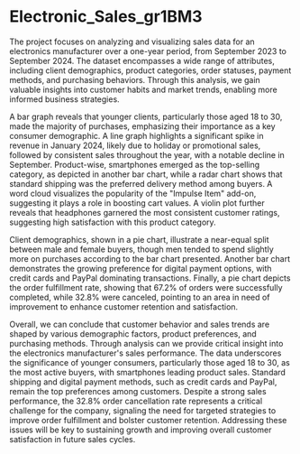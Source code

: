 # Electronic_Sales_gr1BM3

The project focuses on analyzing and visualizing sales data for an electronics manufacturer over a one-year period, from September 2023 to September 2024. The dataset encompasses a wide range of attributes, including client demographics, product categories, order statuses, payment methods, and purchasing behaviors. Through this analysis, we gain valuable insights into customer habits and market trends, enabling more informed business strategies.

A bar graph reveals that younger clients, particularly those aged 18 to 30, made the majority of purchases, emphasizing their importance as a key consumer demographic. A line graph highlights a significant spike in revenue in January 2024, likely due to holiday or promotional sales, followed by consistent sales throughout the year, with a notable decline in September. Product-wise, smartphones emerged as the top-selling category, as depicted in another bar chart, while a radar chart shows that standard shipping was the preferred delivery method among buyers. A word cloud visualizes the popularity of the "Impulse Item" add-on, suggesting it plays a role in boosting cart values. A violin plot further reveals that headphones garnered the most consistent customer ratings, suggesting high satisfaction with this product category.

Client demographics, shown in a pie chart, illustrate a near-equal split between male and female buyers, though men tended to spend slightly more on purchases according to the bar chart presented. Another bar chart demonstrates the growing preference for digital payment options, with credit cards and PayPal dominating transactions. Finally, a pie chart depicts the order fulfillment rate, showing that 67.2% of orders were successfully completed, while 32.8% were canceled, pointing to an area in need of improvement to enhance customer retention and satisfaction.

Overall, we can conclude that customer behavior and sales trends are shaped by various demographic factors, product preferences, and purchasing methods. Through analysis can we provide critical insight into the electronics manufacturer's sales performance. The data underscores the significance of younger consumers, particularly those aged 18 to 30, as the most active buyers, with smartphones leading product sales. Standard shipping and digital payment methods, such as credit cards and PayPal, remain the top preferences among customers. Despite a strong sales performance, the 32.8% order cancellation rate represents a critical challenge for the company, signaling the need for targeted strategies to improve order fulfillment and bolster customer retention. Addressing these issues will be key to sustaining growth and improving overall customer satisfaction in future sales cycles.
